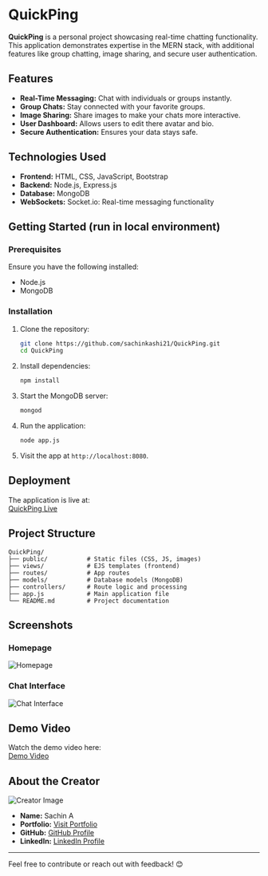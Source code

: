 # QuickPing

**QuickPing** is a personal project showcasing real-time chatting functionality. This application demonstrates expertise in the MERN stack, with additional features like group chatting, image sharing, and secure user authentication.

## Features

- **Real-Time Messaging:** Chat with individuals or groups instantly.
- **Group Chats:** Stay connected with your favorite groups.
- **Image Sharing:** Share images to make your chats more interactive.
- **User Dashboard:** Allows users to edit there avatar and bio.
- **Secure Authentication:** Ensures your data stays safe.

## Technologies Used

- **Frontend:** HTML, CSS, JavaScript, Bootstrap
- **Backend:** Node.js, Express.js
- **Database:** MongoDB
- **WebSockets:** Socket.io: Real-time messaging functionality

## Getting Started (run in local environment)

### Prerequisites
Ensure you have the following installed:
- Node.js
- MongoDB

### Installation

1. Clone the repository:
   ```bash
   git clone https://github.com/sachinkashi21/QuickPing.git
   cd QuickPing
   ```

2. Install dependencies:
   ```bash
   npm install
   ```

3. Start the MongoDB server:
   ```bash
   mongod
   ```

4. Run the application:
   ```bash
   node app.js
   ```

5. Visit the app at `http://localhost:8080`.

## Deployment

The application is live at:  
[QuickPing Live](https://your-deployment-link.com)

<!-- ## Guest Login Feature

QuickPing allows guest users to explore the app:
- Click the **"Continue as Guest"** button on the login page.
- One of 10 pre-configured guest accounts will be assigned automatically.
- Ensures a smooth, conflict-free guest user experience. -->

## Project Structure

```
QuickPing/
├── public/           # Static files (CSS, JS, images)
├── views/            # EJS templates (frontend)
├── routes/           # App routes
├── models/           # Database models (MongoDB)
├── controllers/      # Route logic and processing
├── app.js            # Main application file
└── README.md         # Project documentation
```

## Screenshots

### Homepage
![Homepage](path/to/screenshot-homepage.png)

### Chat Interface
![Chat Interface](path/to/screenshot-chat-interface.png)

## Demo Video

Watch the demo video here:  
[Demo Video](https://your-demo-link.com)

## About the Creator

![Creator Image](https://media.licdn.com/dms/image/v2/D5603AQHgNU7Ax9eIKg/profile-displayphoto-shrink_400_400/profile-displayphoto-shrink_400_400/0/1713442821809?e=1741219200&v=beta&t=ieZy84dhBjjjQDhMb7Idz08HaaxZrGTKGTt9kLCX93A)

- **Name:** Sachin A  
- **Portfolio:** [Visit Portfolio](https://sachin-kashi.onrender.com/)  
- **GitHub:** [GitHub Profile](https://github.com/sachinkashi21/)  
- **LinkedIn:** [LinkedIn Profile](https://www.linkedin.com/in/sachinkashi21/)  

<!-- ## License

This project is licensed under the MIT License. See the [LICENSE](LICENSE) file for details. -->

---

Feel free to contribute or reach out with feedback! 😊
